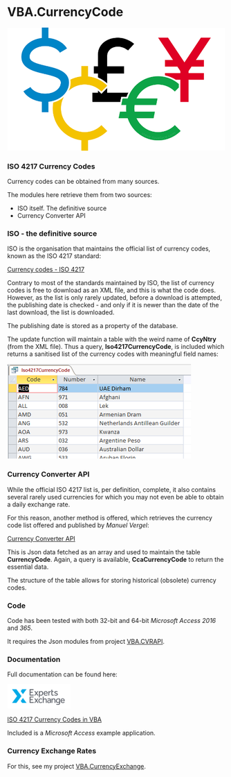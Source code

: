 # VBA.CurrencyCode #
![Help](https://raw.githubusercontent.com/GustavBrock/VBA.CurrencyCode/master/images/EE%20CurrencyCode.png)

### ISO 4217 Currency Codes ###
Currency codes can be obtained from many sources.

The modules here retrieve them from two sources:

* ISO itself. The definitive source
* Currency Converter API

### ISO - the definitive source ###

ISO is the organisation that maintains the official list of currency codes, known as the ISO 4217 standard:

[Currency codes - ISO 4217](https://www.iso.org/iso-4217-currency-codes.html)

Contrary to most of the standards maintained by ISO, the list of currency codes is free to download as an XML file, and this is what the code does.
However, as the list is only rarely updated, before a download is attempted, the publishing date is checked - and only if it is newer than the date of the last download, the list is downloaded.

The publishing date is stored as a property of the database.

The update function will maintain a table with the weird name of **CcyNtry** (from the XML file). Thus a query, **Iso4217CurrencyCode**, is included which returns a sanitised list of the currency codes with meaningful field names:

![Help](https://raw.githubusercontent.com/GustavBrock/VBA.CurrencyCode/master/images/Query4217.png)

### Currency Converter API ###

While the official ISO 4217 list is, per definition, complete, it also contains several rarely used currencies for which you may not even be able to obtain a daily exchange rate.

For this reason, another method is offered, which retrieves the currency code list offered and published by *Manuel Vergel*:

[Currency Converter API](https://currencyconverterapi.com/)

This is Json data fetched as an array and used to maintain the table **CurrencyCode**. Again, a query is available, **CcaCurrencyCode** to return the essential data.

The structure of the table allows for storing historical (obsolete) currency codes.

### Code ###
Code has been tested with both 32-bit and 64-bit *Microsoft Access 2016* and *365*.

It requires the Json modules from project [VBA.CVRAPI](https://github.com/CactusData/VBA.CVRAPI).

### Documentation ###
Full documentation can be found here:

![EE Logo](https://raw.githubusercontent.com/GustavBrock/VBA.CurrencyCode/master/images/EE%20Logo.png) 

[ISO 4217 Currency Codes in VBA](https://www.experts-exchange.com/articles/33162/ISO-4217-Currency-Codes-in-VBA.html)

Included is a *Microsoft Access* example application.

### Currency Exchange Rates ###
For this, see my project [VBA.CurrencyExchange](https://github.com/GustavBrock/VBA.CurrencyExchange).